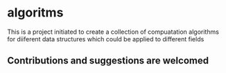 # algoritms
This is a project initiated to create a collection of compuatation algorithms for diiferent data structures which could be applied to different fields
## Contributions and suggestions are welcomed
